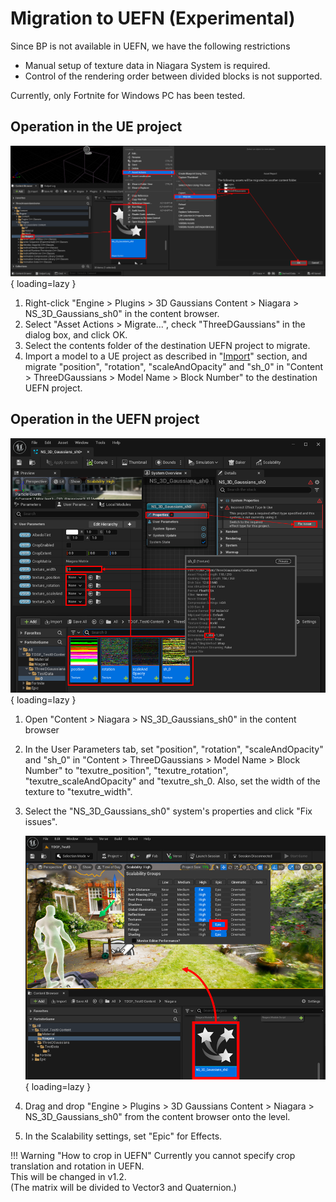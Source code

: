 # Migration to UEFN (Experimental)

Since BP is not available in UEFN, we have the following restrictions

- Manual setup of texture data in Niagara System is required.
- Control of the rendering order between divided blocks is not supported.

Currently, only Fortnite for Windows PC has been tested.

## Operation in the UE project

![](images/how-to-uefn-migrate.png){ loading=lazy }  

1. Right-click "Engine > Plugins > 3D Gaussians Content > Niagara > NS_3D_Gaussians_sh0" in the content browser.
2. Select "Asset Actions > Migrate...", check "ThreeDGaussians" in the dialog box, and click OK. 
3. Select the contents folder of the destination UEFN project to migrate.
4. Import a model to a UE project as described in "[Import](../how-to-import/#import)" section, and migrate "position", "rotation", "scaleAndOpacity" and "sh_0" in "Content > ThreeDGaussians > Model Name > Block Number" to the destination UEFN project.

## Operation in the UEFN project

![](images/how-to-uefn-setup.png){ loading=lazy }  

1. Open "Content > Niagara > NS_3D_Gaussians_sh0" in the content browser
2. In the User Parameters tab, set "position", "rotation", "scaleAndOpacity" and "sh_0" in "Content > ThreeDGaussians > Model Name > Block Number" to "texutre_position", "texutre_rotation", "texutre_scaleAndOpacity" and "texutre_sh_0. Also, set the width of the texture to "texutre_width".
3. Select the "NS_3D_Gaussians_sh0" system's properties and click "Fix issues".

	![](images/how-to-uefn-place.png){ loading=lazy }  

4. Drag and drop "Engine > Plugins > 3D Gaussians Content > Niagara > NS_3D_Gaussians_sh0" from the content browser onto the level.
5. In the Scalability settings, set "Epic" for Effects.

!!! Warning "How to crop in UEFN"
	Currently you cannot specify crop translation and rotation in UEFN.  
	This will be changed in v1.2.  
	(The matrix will be divided to Vector3 and Quaternion.)

<!-- You can specify crop translation, rotation, and extent in UEFN.  
The problem is it is really difficult to find proper values for these variables in UEFN.  
It is recommended to find these vaules in UE and copy-paste them into UEFN.  
Note that rotaion is in Quaternion. -->